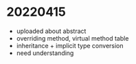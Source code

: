 # 20220415

- uploaded about abstract
- overriding method, virtual method table
- inheritance + implicit type conversion
- need understanding
